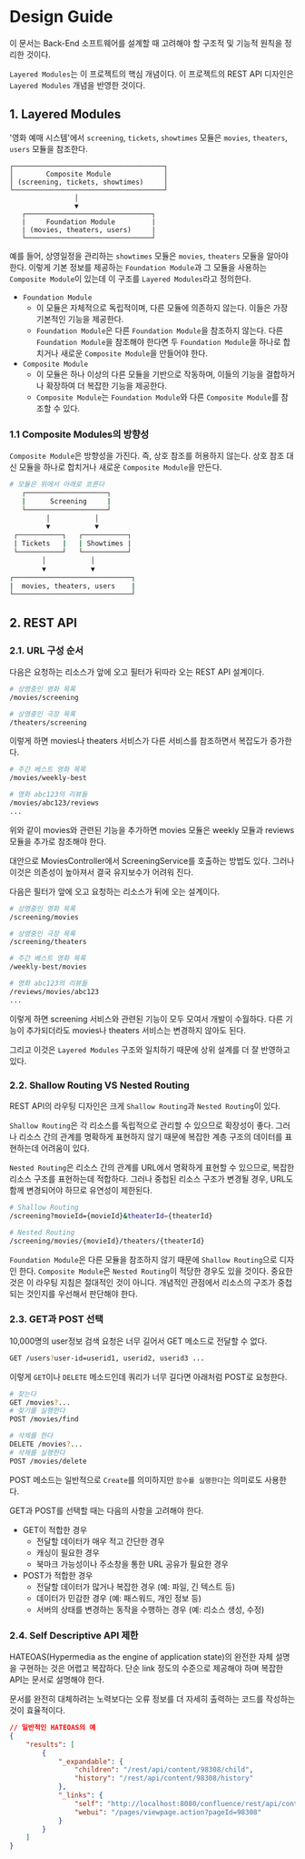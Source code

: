 # Design Guide

이 문서는 Back-End 소프트웨어를 설계할 때 고려해야 할 구조적 및 기능적 원칙을 정리한 것이다.

`Layered Modules`는 이 프로젝트의 핵심 개념이다. 이 프로젝트의 REST API 디자인은 `Layered Modules` 개념을 반영한 것이다.

## 1. Layered Modules

'영화 예매 시스템'에서 `screening`, `tickets`, `showtimes` 모듈은 `movies`, `theaters`, `users` 모듈을 참조한다.

```
┌─────────────────────────────────────┐
│        Composite Module             │
│ (screening, tickets, showtimes)     │
└─────────────────────────────────────┘
                │
                ▼
   ┌───────────────────────────────┐
   |     Foundation Module         |
   | (movies, theaters, users)     |
   └───────────────────────────────┘
```

예를 들어, 상영일정을 관리하는 `showtimes` 모듈은 `movies`, `theaters` 모듈을 알아야 한다. 이렇게 기본 정보를 제공하는 `Foundation Module`과 그 모듈을 사용하는 `Composite Module`이 있는데 이 구조를 `Layered Modules`라고 정의한다.

-   `Foundation Module`
    -   이 모듈은 자체적으로 독립적이며, 다른 모듈에 의존하지 않는다. 이들은 가장 기본적인 기능을 제공한다.
    -   `Foundation Module`은 다른 `Foundation Module`을 참조하지 않는다. 다른 `Foundation Module`을 참조해야 한다면 두 `Foundation Module`을 하나로 합치거나 새로운 `Composite Module`을 만들어야 한다.
-   `Composite Module`
    -   이 모듈은 하나 이상의 다른 모듈을 기반으로 작동하며, 이들의 기능을 결합하거나 확장하여 더 복잡한 기능을 제공한다.
    -   `Composite Module`는 `Foundation Module`와 다른 `Composite Module`를 참조할 수 있다.

### 1.1 Composite Modules의 방향성

`Composite Module`은 방향성을 가진다. 즉, 상호 참조를 허용하지 않는다. 상호 참조 대신 모듈을 하나로 합치거나 새로운 `Composite Module`을 만든다.

```sh
# 모듈은 위에서 아래로 흐른다
   ┌────────────────────┐
   |      Screening     |
   └────────────────────┘
         │           │
         ▼           ▼
 ┌───────────┐   ┌───────────┐
 | Tickets   |   | Showtimes |
 └───────────┘   └───────────┘
        │           │
        ▼           ▼
┌─────────────────────────────┐
|  movies, theaters, users    |
└─────────────────────────────┘
```

## 2. REST API

### 2.1. URL 구성 순서

다음은 요청하는 리소스가 앞에 오고 필터가 뒤따라 오는 REST API 설계이다.

```sh
# 상영중인 영화 목록
/movies/screening

# 상영중인 극장 목록
/theaters/screening
```

이렇게 하면 movies나 theaters 서비스가 다른 서비스를 참조하면서 복잡도가 증가한다.

```sh
# 주간 베스트 영화 목록
/movies/weekly-best

# 영화 abc123의 리뷰들
/movies/abc123/reviews
...
```

위와 같이 movies와 관련된 기능을 추가하면 movies 모듈은 weekly 모듈과 reviews 모듈을 추가로 참조해야 한다.

대안으로 MoviesController에서 ScreeningService를 호출하는 방법도 있다. 그러나 이것은 의존성이 높아져서 결국 유지보수가 어려워 진다.

다음은 필터가 앞에 오고 요청하는 리소스가 뒤에 오는 설계이다.

```sh
# 상영중인 영화 목록
/screening/movies

# 상영중인 극장 목록
/screening/theaters

# 주간 베스트 영화 목록
/weekly-best/movies

# 영화 abc123의 리뷰들
/reviews/movies/abc123
...
```

이렇게 하면 screening 서비스와 관련된 기능이 모두 모여서 개발이 수월하다. 다른 기능이 추가되더라도 movies나 theaters 서비스는 변경하지 않아도 된다.

그리고 이것은 `Layered Modules` 구조와 일치하기 때문에 상위 설계를 더 잘 반영하고 있다.

### 2.2. Shallow Routing VS Nested Routing

REST API의 라우팅 디자인은 크게 `Shallow Routing`과 `Nested Routing`이 있다.

`Shallow Routing`은 각 리소스를 독립적으로 관리할 수 있으므로 확장성이 좋다. 그러나 리소스 간의 관계를 명확하게 표현하지 않기 때문에 복잡한 계층 구조의 데이터를 표현하는데 어려움이 있다.

`Nested Routing`은 리소스 간의 관계를 URL에서 명확하게 표현할 수 있으므로, 복잡한 리소스 구조를 표현하는데 적합하다. 그러나 중첩된 리소스 구조가 변경될 경우, URL도 함께 변경되어야 하므로 유연성이 제한된다.

```sh
# Shallow Routing
/screening?movieId={movieId}&theaterId={theaterId}

# Nested Routing
/screening/movies/{movieId}/theaters/{theaterId}
```

`Foundation Module`은 다른 모듈을 참조하지 않기 때문에 `Shallow Routing`으로 디자인 한다. `Composite Module`은 `Nested Routing`이 적당한 경우도 있을 것이다.
중요한 것은 이 라우팅 지침은 절대적인 것이 아니다. 개념적인 관점에서 리소스의 구조가 중첩되는 것인지를 우선해서 판단해야 한다.

### 2.3. GET과 POST 선택

10,000명의 user정보 검색 요청은 너무 길어서 GET 메소드로 전달할 수 없다.

```sh
GET /users?user-id=userid1, userid2, userid3 ...
```

이렇게 `GET`이나 `DELETE` 메소드인데 쿼리가 너무 길다면 아래처럼 POST로 요청한다.

```sh
# 찾는다
GET /movies?...
# 찾기를 실행한다
POST /movies/find

# 삭제를 한다
DELETE /movies?...
# 삭제를 실행한다
POST /movies/delete
```

POST 메소드는 일반적으로 `Create`를 의미하지만 `함수를 실행한다`는 의미로도 사용한다.

GET과 POST를 선택할 때는 다음의 사항을 고려해야 한다.

-   GET이 적합한 경우
    -   전달할 데이터가 매우 적고 간단한 경우
    -   캐싱이 필요한 경우
    -   북마크 가능성이나 주소창을 통한 URL 공유가 필요한 경우
-   POST가 적합한 경우
    -   전달할 데이터가 많거나 복잡한 경우 (예: 파일, 긴 텍스트 등)
    -   데이터가 민감한 경우 (예: 패스워드, 개인 정보 등)
    -   서버의 상태를 변경하는 동작을 수행하는 경우 (예: 리소스 생성, 수정)

### 2.4. Self Descriptive API 제한

HATEOAS(Hypermedia as the engine of application state)의 완전한 자체 설명을 구현하는 것은 어렵고 복잡하다.
단순 link 정도의 수준으로 제공해야 하며 복잡한 API는 문서로 설명해야 한다.

문서를 완전히 대체하려는 노력보다는 오류 정보를 더 자세히 출력하는 코드를 작성하는 것이 효율적이다.

```json
// 일반적인 HATEOAS의 예
{
    "results": [
        {
            "_expandable": {
                "children": "/rest/api/content/98308/child",
                "history": "/rest/api/content/98308/history"
            },
            "_links": {
                "self": "http://localhost:8080/confluence/rest/api/content/98308",
                "webui": "/pages/viewpage.action?pageId=98308"
            }
        }
    ]
}
```
